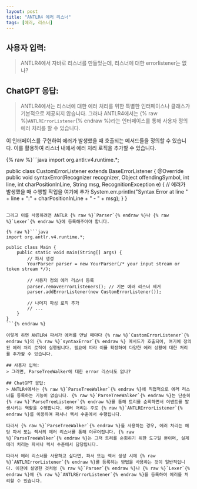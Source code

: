 ```yaml
---
layout: post
title: "ANTLR4 에러 리스너"
tags: [에러, 리스너]
---
```


## 사용자 입력:
> ANTLR4에서 자바로 리스너를 만들었는데, 리스너에 대한 errorlistener는 없나?

## ChatGPT 응답:
> ANTLR4에서는 리스너에 대한 에러 처리를 위한 특별한 인터페이스나 클래스가 기본적으로 제공되지 않습니다. 그러나 ANTLR4에서는 {% raw %}`ANTLRErrorListener`{% endraw %}라는 인터페이스를 통해 사용자 정의 에러 처리를 할 수 있습니다.

이 인터페이스를 구현하여 에러가 발생했을 때 호출되는 메서드들을 정의할 수 있습니다. 이를 활용하여 리스너 내에서 에러 처리 로직을 추가할 수 있습니다.

{% raw %}```java
import org.antlr.v4.runtime.*;

public class CustomErrorListener extends BaseErrorListener {
    @Override
    public void syntaxError(Recognizer<?, ?> recognizer, Object offendingSymbol, int line, int charPositionInLine, String msg, RecognitionException e) {
        // 에러가 발생했을 때 수행할 작업을 여기에 추가
        System.err.println("Syntax Error at line " + line + ":" + charPositionInLine + " - " + msg);
    }
}
```{% endraw %}

그리고 이를 사용하려면 ANTLR {% raw %}`Parser`{% endraw %}나 {% raw %}`Lexer`{% endraw %}에 등록해주어야 합니다.

{% raw %}```java
import org.antlr.v4.runtime.*;

public class Main {
    public static void main(String[] args) {
        // 파서 생성
        YourParser parser = new YourParser(/* your input stream or token stream */);

        // 사용자 정의 에러 리스너 등록
        parser.removeErrorListeners(); // 기본 에러 리스너 제거
        parser.addErrorListener(new CustomErrorListener());

        // 나머지 파싱 로직 추가
        // ...
    }
}
```{% endraw %}

이렇게 하면 ANTLR4 파서가 에러를 만날 때마다 {% raw %}`CustomErrorListener`{% endraw %}의 {% raw %}`syntaxError`{% endraw %} 메서드가 호출되어, 여기에 정의된 에러 처리 로직이 실행됩니다. 필요에 따라 이를 확장하여 다양한 에러 상황에 대한 처리를 추가할 수 있습니다.

## 사용자 입력:
> 그러면, ParseTreeWalker에 대한 error 리스너도 없나?

## ChatGPT 응답:
> ANTLR4에서는 {% raw %}`ParseTreeWalker`{% endraw %}에 직접적으로 에러 리스너를 등록하는 기능이 없습니다. {% raw %}`ParseTreeWalker`{% endraw %}는 단순히 {% raw %}`ParseTreeListener`{% endraw %}를 통해 트리를 순회하면서 이벤트를 발생시키는 역할을 수행합니다. 에러 처리는 주로 {% raw %}`ANTLRErrorListener`{% endraw %}를 이용하여 파서나 렉서 수준에서 수행됩니다.

따라서 {% raw %}`ParseTreeWalker`{% endraw %}를 사용하는 경우, 에러 처리는 해당 파서 또는 렉서의 에러 리스너를 통해 이루어집니다. {% raw %}`ParseTreeWalker`{% endraw %}는 그저 트리를 순회하기 위한 도구일 뿐이며, 실제 에러 처리는 파서나 렉서 수준에서 담당됩니다.

따라서 에러 리스너를 사용하고 싶다면, 파서 또는 렉서 생성 시에 {% raw %}`ANTLRErrorListener`{% endraw %}를 등록하는 방법을 사용하는 것이 일반적입니다. 이전에 설명한 것처럼 {% raw %}`Parser`{% endraw %}나 {% raw %}`Lexer`{% endraw %}에 {% raw %}`ANTLRErrorListener`{% endraw %}를 등록하여 에러를 처리할 수 있습니다.

